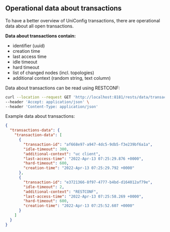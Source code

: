 ## Operational data about transactions

To have a better overview of UniConfig transactions, 
there are operational data about all open transactions.

**Data about transactions contain:**

- identifier (uuid)
- creation time
- last access time
- idle timeout
- hard timeout
- list of changed nodes (incl. topologies)
- additional context (random string, text column)

Data about transactions can be read using RESTCONF:

```bash Request
curl --location --request GET 'http://localhost:8181/rests/data/transaction-data:transactions-data' \
--header 'Accept: application/json' \
--header 'Content-Type: application/json'
```

Example data about transactions:

```json
{
  "transactions-data": {
    "transaction-data": [
      {
        "transaction-id": "af668e97-a947-4dc5-9db5-f3e239bf6a1a",
        "idle-timeout": 300,
        "additional-context": "uc client",
        "last-access-time": "2022-Apr-13 07:25:29.876 +0000",
        "hard-timeout": 600,
        "creation-time": "2022-Apr-13 07:25:29.792 +0000"
      },
      {
        "transaction-id": "e3721366-8f97-4777-b4bd-d164012af79e",
        "idle-timeout": 2,
        "additional-context": "RESTCONF",
        "last-access-time": "2022-Apr-13 07:25:58.269 +0000",
        "hard-timeout": 600,
        "creation-time": "2022-Apr-13 07:25:52.607 +0000"
      }
    ]
  }
}
```